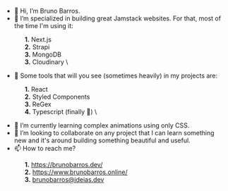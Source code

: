- 👋 Hi, I’m Bruno Barros.
- 👀 I’m specialized in building great Jamstack websites. For that, most of the time I'm using it:

&nbsp;&nbsp;&nbsp;&nbsp;&nbsp;&nbsp;&nbsp;&nbsp;&nbsp;&nbsp;&nbsp;&nbsp;**1.** Next.js \
&nbsp;&nbsp;&nbsp;&nbsp;&nbsp;&nbsp;&nbsp;&nbsp;&nbsp;&nbsp;&nbsp;&nbsp;**2.** Strapi \
&nbsp;&nbsp;&nbsp;&nbsp;&nbsp;&nbsp;&nbsp;&nbsp;&nbsp;&nbsp;&nbsp;&nbsp;**3.** MongoDB \
&nbsp;&nbsp;&nbsp;&nbsp;&nbsp;&nbsp;&nbsp;&nbsp;&nbsp;&nbsp;&nbsp;&nbsp;**3.** Cloudinary \

- 🧱 Some tools that will you see (sometimes heavily) in my projects are:

&nbsp;&nbsp;&nbsp;&nbsp;&nbsp;&nbsp;&nbsp;&nbsp;&nbsp;&nbsp;&nbsp;&nbsp;**1.** React \
&nbsp;&nbsp;&nbsp;&nbsp;&nbsp;&nbsp;&nbsp;&nbsp;&nbsp;&nbsp;&nbsp;&nbsp;**2.** Styled Components \
&nbsp;&nbsp;&nbsp;&nbsp;&nbsp;&nbsp;&nbsp;&nbsp;&nbsp;&nbsp;&nbsp;&nbsp;**3.** ReGex \
&nbsp;&nbsp;&nbsp;&nbsp;&nbsp;&nbsp;&nbsp;&nbsp;&nbsp;&nbsp;&nbsp;&nbsp;**4.** Typescript (finally 🙌) \

- 🌱 I’m currently learning complex animations using only CSS.
- 💞️ I’m looking to collaborate on any project that I can learn something new and it's around building something beautiful and useful.
- 📫 How to reach me? 

&nbsp;&nbsp;&nbsp;&nbsp;&nbsp;&nbsp;&nbsp;&nbsp;&nbsp;&nbsp;&nbsp;&nbsp;**1.** https://brunobarros.dev/ \
&nbsp;&nbsp;&nbsp;&nbsp;&nbsp;&nbsp;&nbsp;&nbsp;&nbsp;&nbsp;&nbsp;&nbsp;**2.** https://www.brunobarros.online/ \
&nbsp;&nbsp;&nbsp;&nbsp;&nbsp;&nbsp;&nbsp;&nbsp;&nbsp;&nbsp;&nbsp;&nbsp;**3.** brunobarros@ideias.dev 

<!---
bobarros/bobarros is a ✨ special ✨ repository because its `README.md` (this file) appears on your GitHub profile.
You can click the Preview link to take a look at your changes.
--->
